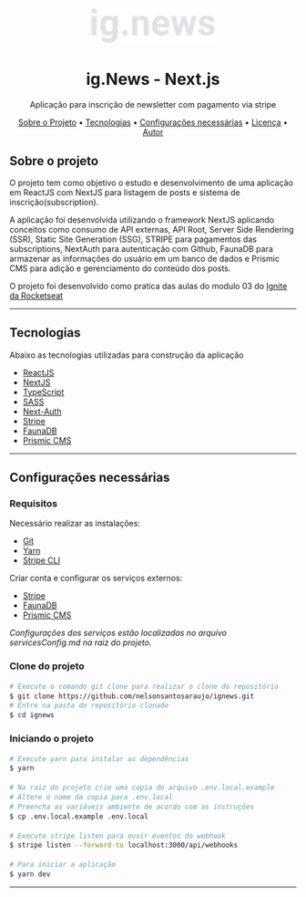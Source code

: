 <h1 align="center">
  <img alt="Logo" src="./public/images/logo.svg" alt="ig.News">
</h1>

<h1 align="center">
    ig.News - Next.js
</h1>
<p align="center">Aplicação para inscrição de newsletter com pagamento via stripe</p>


<p align="center">
 <a href="#sobre-o-projeto">Sobre o Projeto</a> •
 <a href="#tecnologias">Tecnologias</a> •
 <a href="#configurações-necessárias">Configurações necessárias</a> •
 <a href="#licença">Licença</a> •
 <a href="#autor">Autor</a>
</p>

## Sobre o projeto

O projeto tem como objetivo o estudo e desenvolvimento de uma aplicação em ReactJS com NextJS para listagem de posts e sistema de inscrição(subscription).

A aplicação foi desenvolvida utilizando o framework NextJS aplicando conceitos como consumo de API externas, API Root, Server Side Rendering (SSR), Static Site Generation (SSG), STRIPE para pagamentos das subscriptions, NextAuth para autenticação com Github, FaunaDB para armazenar as informações do usuário em um banco de dados e Prismic CMS para adição e gerenciamento do conteúdo dos posts.

O projeto foi desenvolvido como pratica das aulas do modulo 03 do [Ignite da Rocketseat](https://rocketseat.com.br/)

---

## Tecnologias

Abaixo as tecnologias utilizadas para construção da aplicação

- [ReactJS](https://reactjs.org/)
- [NextJS](https://nextjs.org/)
- [TypeScript](https://www.typescriptlang.org/)
- [SASS](https://sass-lang.com/)
- [Next-Auth](https://next-auth.js.org/)
- [Stripe](https://stripe.com/)
- [FaunaDB](https://fauna.com/)
- [Prismic CMS](https://prismic.io/)

---

## Configurações necessárias

### **Requisitos**

Necessário realizar as instalações:

- [Git](https://git-scm.com/)
- [Yarn](https://classic.yarnpkg.com)
- [Stripe CLI](https://stripe.com/docs/stripe-cli)

Criar conta e configurar os serviços externos:

- [Stripe](https://stripe.com/)
- [FaunaDB](https://fauna.com/)
- [Prismic CMS](https://prismic.io/)

*Configurações dos serviços estão localizadas no arquivo servicesConfig.md na raiz do projeto.*

### **Clone do projeto**

```bash
# Execute o comando git clone para realizar o clone do repositório
$ git clone https://github.com/nelsonsantosaraujo/ignews.git
# Entre na pasta do repositório clonado
$ cd ignews
```

### **Iniciando o projeto**

```bash
# Execute yarn para instalar as dependências
$ yarn

# Na raiz do projeto crie uma copia do arquivo .env.local.example
# Altere o nome da copia para .env.local
# Preencha as variáveis ambiente de acordo com as instruções
$ cp .env.local.example .env.local

# Execute stripe listen para ouvir eventos do webhook
$ stripe listen --forward-to localhost:3000/api/webhooks 

# Para iniciar a aplicação
$ yarn dev

```

---
